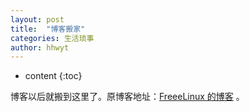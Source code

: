 ```yaml
---
layout: post
title:  "博客搬家"
categories: 生活琐事
author: hhwyt
---
```


* content
{:toc}

博客以后就搬到这里了。原博客地址：[FreeeLinux 的博客](https://blog.csdn.net/FreeeLinux) 。

